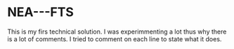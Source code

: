 # NEA---FTS
This is my firs technical solution. I was experimmenting a lot thus why there is a lot of comments. I tried to comment on each line to state what it does.
